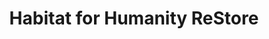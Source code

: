 ---
title: "Habitat for Humanity ReStore"
url: /jenks/habitat-for-humanity-restore/
shop: charity
---